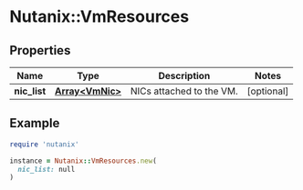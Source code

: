 # Nutanix::VmResources

## Properties

| Name | Type | Description | Notes |
| ---- | ---- | ----------- | ----- |
| **nic_list** | [**Array&lt;VmNic&gt;**](VmNic.md) | NICs attached to the VM. | [optional] |

## Example

```ruby
require 'nutanix'

instance = Nutanix::VmResources.new(
  nic_list: null
)
```

